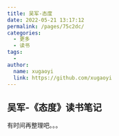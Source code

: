 ```yaml
---
title: 吴军-态度
date: 2022-05-21 13:17:12
permalink: /pages/75c2dc/
categories:
  - 更多
  - 读书
tags:
  - 
author: 
  name: xugaoyi
  link: https://github.com/xugaoyi
---
```

## 吴军-《态度》读书笔记

有时间再整理吧。。。